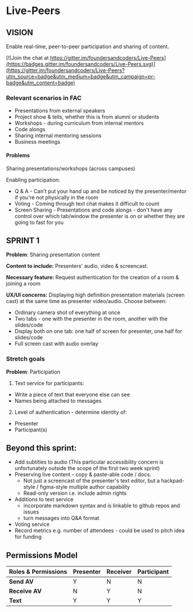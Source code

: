 # Live-Peers

## VISION

Enable real-time, peer-to-peer participation and sharing of content.

[![Join the chat at https://gitter.im/foundersandcoders/Live-Peers](https://badges.gitter.im/foundersandcoders/Live-Peers.svg)](https://gitter.im/foundersandcoders/Live-Peers?utm_source=badge&utm_medium=badge&utm_campaign=pr-badge&utm_content=badge)

### Relevant scenarios in FAC
+ Presentations from external speakers
+ Project show & tells, whether this is from alumni or students
+ Workshops - during curriculum from internal mentors
+ Code alongs
+ Sharing internal mentoring sessions
+ Business meetings

#### Problems
Sharing presentations/workshops (across campuses)

Enabling participation:
+ Q & A - Can't put your hand up and be noticed by the presenter/mentor if you're not physically in the room
+ Voting - Coming through text chat makes it difficult to count
+ Screen Sharing - Presentations and code alongs - don't have any control over which tab/window the presenter is on or whether they are going to fast for you

## SPRINT 1
**Problem**: Sharing presentation content

**Content to include:** Presenters' audio, video & screencast.

**Necessary feature:** Request authentication for the creation of a room & joining a room

**UX/UI concerns:** Displaying high definition presentation materials (screen cast) at the same time as presenter video/audio. Choose between:
+ Ordinary camera shot of everything at once
+ Two tabs - one with the presenter in the room, another with the slides/code
+ Display both on one tab: one half of screen for presenter, one half for slides/code
+ Full screen cast with audio overlay

### Stretch goals
**Problem**: Participation
1. Text service for participants:
  + Write a piece of text that everyone else can see
  + Names being attached to messages
2. Level of authentication - determine identity of:
  + Presenter
  + Participant(s)

## Beyond this sprint:
+ Add subtitles to audio (This particular accessibility concern is unfortunately outside the scope of the first two week sprint)
+ Preserving live content - copy & paste-able code / docs.
  + Not just a screencast of the presenter's text editor, but a hackpad-style / figma-style multiple author capability
  + Read-only version i.e. include admin rights
+ Additions to text service
  + incorporate markdown syntax and is linkable to github repos and issues
  + turn messages into Q&A format
+ Voting service
+ Record metrics e.g. number of attendees - could be used to pitch idea for funding


## Permissions Model

Roles & Permissions      |   Presenter   |   Receiver   |   Participant   |
------------|--------------|--------------|-----------|
**Send AV**  | Y | N | N     
**Receive AV**  | N | Y | N  
**Text**  | Y | Y | Y      
